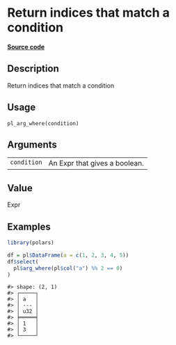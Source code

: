 

# Return indices that match a condition

[**Source code**](https://github.com/pola-rs/r-polars/tree/main/R/functions__lazy.R#L1234)

## Description

Return indices that match a condition

## Usage

<pre><code class='language-R'>pl_arg_where(condition)
</code></pre>

## Arguments

<table>
<tr>
<td style="white-space: nowrap; font-family: monospace; vertical-align: top">
<code id="pl_arg_where_:_condition">condition</code>
</td>
<td>
An Expr that gives a boolean.
</td>
</tr>
</table>

## Value

Expr

## Examples

``` r
library(polars)

df = pl$DataFrame(a = c(1, 2, 3, 4, 5))
df$select(
  pl$arg_where(pl$col("a") %% 2 == 0)
)
```

    #> shape: (2, 1)
    #> ┌─────┐
    #> │ a   │
    #> │ --- │
    #> │ u32 │
    #> ╞═════╡
    #> │ 1   │
    #> │ 3   │
    #> └─────┘
